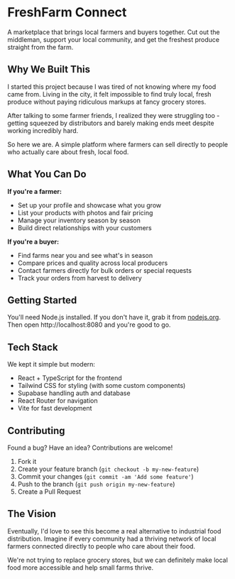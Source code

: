 # FreshFarm Connect

A marketplace that brings local farmers and buyers together. Cut out the middleman, support your local community, and get the freshest produce straight from the farm.

## Why We Built This

I started this project because I was tired of not knowing where my food came from. Living in the city, it felt impossible to find truly local, fresh produce without paying ridiculous markups at fancy grocery stores.

After talking to some farmer friends, I realized they were struggling too - getting squeezed by distributors and barely making ends meet despite working incredibly hard.

So here we are. A simple platform where farmers can sell directly to people who actually care about fresh, local food.

## What You Can Do

**If you're a farmer:**
- Set up your profile and showcase what you grow
- List your products with photos and fair pricing  
- Manage your inventory season by season
- Build direct relationships with your customers

**If you're a buyer:**
- Find farms near you and see what's in season
- Compare prices and quality across local producers
- Contact farmers directly for bulk orders or special requests
- Track your orders from harvest to delivery

## Getting Started

You'll need Node.js installed. If you don't have it, grab it from [nodejs.org](https://nodejs.org).
Then open http://localhost:8080 and you're good to go.

## Tech Stack

We kept it simple but modern:
- React + TypeScript for the frontend
- Tailwind CSS for styling (with some custom components)
- Supabase handling auth and database
- React Router for navigation
- Vite for fast development

## Contributing

Found a bug? Have an idea? Contributions are welcome!

1. Fork it
2. Create your feature branch (`git checkout -b my-new-feature`)
3. Commit your changes (`git commit -am 'Add some feature'`)
4. Push to the branch (`git push origin my-new-feature`)
5. Create a Pull Request

## The Vision
Eventually, I'd love to see this become a real alternative to industrial food distribution. Imagine if every community had a thriving network of local farmers connected directly to people who care about their food.

We're not trying to replace grocery stores, but we can definitely make local food more accessible and help small farms thrive.
